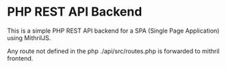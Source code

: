 # PHP REST API Backend

This is a simple PHP REST API backend for a SPA (Single Page Application) using MithrilJS.

Any route not defined in the php ./api/src/routes.php is forwarded to mithril frontend.
